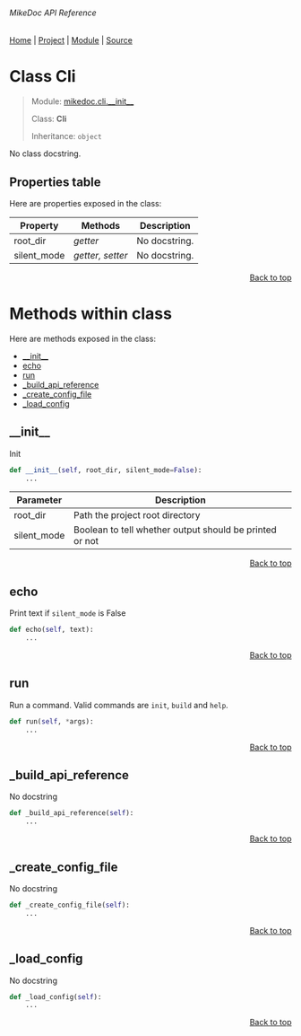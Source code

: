 ###### MikeDoc API Reference
[Home](/docs/api/README.md) | [Project](/README.md) | [Module](/docs/api/modules/mikedoc/cli/__init__/README.md) | [Source](/mikedoc/cli/__init__.py)

# Class Cli
> Module: [mikedoc.cli.\_\_init\_\_](/docs/api/modules/mikedoc/cli/__init__/README.md)
>
> Class: **Cli**
>
> Inheritance: `object`

No class docstring.

## Properties table
Here are properties exposed in the class:

| Property | Methods | Description |
| --- | --- | --- |
| root\_dir | _getter_ | No docstring. |
| silent\_mode | _getter, setter_ | No docstring. |

<p align="right"><a href="#mikedoc-api-reference">Back to top</a></p>

# Methods within class
Here are methods exposed in the class:
- [\_\_init\_\_](#__init__)
- [echo](#echo)
- [run](#run)
- [\_build\_api\_reference](#_build_api_reference)
- [\_create\_config\_file](#_create_config_file)
- [\_load\_config](#_load_config)

## \_\_init\_\_
Init

```python
def __init__(self, root_dir, silent_mode=False):
    ...
```

| Parameter | Description |
| --- | --- |
| root\_dir | Path the project root directory |
| silent\_mode | Boolean to tell whether output should be printed or not |

<p align="right"><a href="#mikedoc-api-reference">Back to top</a></p>

## echo
Print text if `silent_mode` is False

```python
def echo(self, text):
    ...
```

<p align="right"><a href="#mikedoc-api-reference">Back to top</a></p>

## run
Run a command. Valid commands are `init`, `build` and `help`.

```python
def run(self, *args):
    ...
```

<p align="right"><a href="#mikedoc-api-reference">Back to top</a></p>

## \_build\_api\_reference
No docstring

```python
def _build_api_reference(self):
    ...
```

<p align="right"><a href="#mikedoc-api-reference">Back to top</a></p>

## \_create\_config\_file
No docstring

```python
def _create_config_file(self):
    ...
```

<p align="right"><a href="#mikedoc-api-reference">Back to top</a></p>

## \_load\_config
No docstring

```python
def _load_config(self):
    ...
```

<p align="right"><a href="#mikedoc-api-reference">Back to top</a></p>

